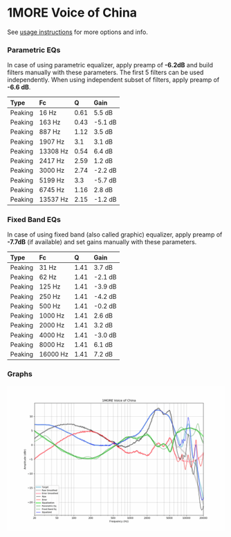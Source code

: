 # 1MORE Voice of China
See [usage instructions](https://github.com/jaakkopasanen/AutoEq#usage) for more options and info.

### Parametric EQs
In case of using parametric equalizer, apply preamp of **-6.2dB** and build filters manually
with these parameters. The first 5 filters can be used independently.
When using independent subset of filters, apply preamp of **-6.6 dB**.

| Type    | Fc       |    Q | Gain    |
|:--------|:---------|:-----|:--------|
| Peaking | 16 Hz    | 0.61 | 5.5 dB  |
| Peaking | 163 Hz   | 0.43 | -5.1 dB |
| Peaking | 887 Hz   | 1.12 | 3.5 dB  |
| Peaking | 1907 Hz  | 3.1  | 3.1 dB  |
| Peaking | 13308 Hz | 0.54 | 6.4 dB  |
| Peaking | 2417 Hz  | 2.59 | 1.2 dB  |
| Peaking | 3000 Hz  | 2.74 | -2.2 dB |
| Peaking | 5199 Hz  | 3.3  | -5.7 dB |
| Peaking | 6745 Hz  | 1.16 | 2.8 dB  |
| Peaking | 13537 Hz | 2.15 | -1.2 dB |

### Fixed Band EQs
In case of using fixed band (also called graphic) equalizer, apply preamp of **-7.7dB**
(if available) and set gains manually with these parameters.

| Type    | Fc       |    Q | Gain    |
|:--------|:---------|:-----|:--------|
| Peaking | 31 Hz    | 1.41 | 3.7 dB  |
| Peaking | 62 Hz    | 1.41 | -2.1 dB |
| Peaking | 125 Hz   | 1.41 | -3.9 dB |
| Peaking | 250 Hz   | 1.41 | -4.2 dB |
| Peaking | 500 Hz   | 1.41 | -0.2 dB |
| Peaking | 1000 Hz  | 1.41 | 2.6 dB  |
| Peaking | 2000 Hz  | 1.41 | 3.2 dB  |
| Peaking | 4000 Hz  | 1.41 | -3.0 dB |
| Peaking | 8000 Hz  | 1.41 | 6.1 dB  |
| Peaking | 16000 Hz | 1.41 | 7.2 dB  |

### Graphs
![](./1MORE%20Voice%20of%20China.png)
